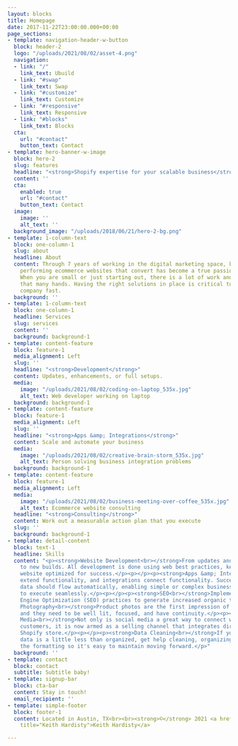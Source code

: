```yaml
---
layout: blocks
title: Homepage
date: 2017-11-22T23:00:00.000+00:00
page_sections:
- template: navigation-header-w-button
  block: header-2
  logo: "/uploads/2021/08/02/asset-4.png"
  navigation:
  - link: "/"
    link_text: Ubuild
  - link: "#swap"
    link_text: Swap
  - link: "#customize"
    link_text: Customize
  - link: "#responsive"
    link_text: Responsive
  - link: "#blocks"
    link_text: Blocks
  cta:
    url: "#contact"
    button_text: Contact
- template: hero-banner-w-image
  block: hero-2
  slug: features
  headline: "<strong>Shopify expertise for your scalable business</strong>"
  content: ''
  cta:
    enabled: true
    url: "#contact"
    button_text: Contact
  image:
    image: ''
    alt_text: ''
  background_image: "/uploads/2018/06/21/hero-2-bg.png"
- template: 1-column-text
  block: one-column-1
  slug: about
  headline: About
  content: Through 7 years of working in the digital marketing space, building high
    performing ecommerce websites that convert has become a true passion and joy.
    When you are small or just starting out, there is a lot of work and usually not
    that many hands. Having the right solutions in place is critical to scaling your
    company fast.
  background: ''
- template: 1-column-text
  block: one-column-1
  headline: Services
  slug: services
  content: ''
  background: background-1
- template: content-feature
  block: feature-1
  media_alignment: Left
  slug: ''
  headline: "<strong>Development</strong>"
  content: Updates, enhancements, or full setups.
  media:
    image: "/uploads/2021/08/02/coding-on-laptop_535x.jpg"
    alt_text: Web developer working on laptop
  background: background-1
- template: content-feature
  block: feature-1
  media_alignment: Left
  slug: ''
  headline: "<strong>Apps &amp; Integrations</strong>"
  content: Scale and automate your business
  media:
    image: "/uploads/2021/08/02/creative-brain-storm_535x.jpg"
    alt_text: Person solving business integration problems
  background: background-1
- template: content-feature
  block: feature-1
  media_alignment: Left
  media:
    image: "/uploads/2021/08/02/business-meeting-over-coffee_535x.jpg"
    alt_text: Ecommerce website consulting
  headline: "<strong>Consulting</strong>"
  content: Work out a measurable action plan that you execute
  slug: ''
  background: background-1
- template: detail-content
  block: text-1
  headline: Skills
  content: "<p><strong>Website Development<br></strong>From updates and enhancements
    to new builds. All development is done using web best practices, keeping your
    website optimized for success.</p><p></p><p><strong>Apps &amp; Integrations<br></strong>Apps
    extend functionality, and integrations connect functionality. Successfully implemented,
    data should flow automatically, enabling simple or complex business strategies
    to execute seamlessly.</p><p></p><p><strong>SEO<br></strong>Implement best Search
    Engine Optimization (SEO) practices to generate increased organic traffic.</p><p></p><p><strong>Product
    Photography<br></strong>Product photos are the first impression of your product,
    and they need to be well lit, focused, and have continuity.</p><p></p><p><strong>Social
    Media<br></strong>Not only is social media a great way to connect with your (potential)
    customers, it is now armed as a selling channel that integrates directly to your
    Shopify store.</p><p></p><p><strong>Data Cleaning<br></strong>If your business
    data is a little less than organized, get help cleaning, organizing, and optimizing
    the formatting so it's easy to maintain moving forward.</p>"
  background: ''
- template: contact
  block: contact
  subtitle: Subtitle baby!
- template: signup-bar
  block: cta-bar
  content: Stay in touch!
  email_recipient: ''
- template: simple-footer
  block: footer-1
  content: Located in Austin, TX<br><br><strong>©</strong> 2021 <a href="https://www.keithhardisty.com"
    title="Keith Hardisty">Keith Hardisty</a>

---
```

